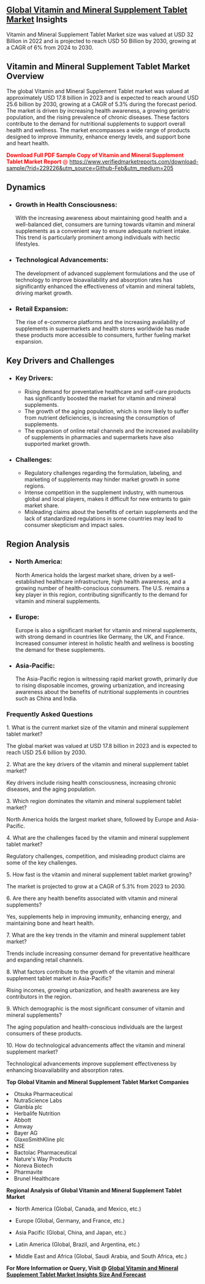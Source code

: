 <h2><a href="https://www.verifiedmarketreports.com/download-sample/?rid=229226&amp;utm_source=Github&amp;utm_medium=205" target="_blank">Global Vitamin and Mineral Supplement Tablet Market</a> Insights</h2><p>Vitamin and Mineral Supplement Tablet Market size was valued at USD 32 Billion in 2022 and is projected to reach USD 50 Billion by 2030, growing at a CAGR of 6% from 2024 to 2030.</p><p> <h2>Vitamin and Mineral Supplement Tablet Market Overview</h2> <p>The global Vitamin and Mineral Supplement Tablet market was valued at approximately USD 17.8 billion in 2023 and is expected to reach around USD 25.6 billion by 2030, growing at a CAGR of 5.3% during the forecast period. The market is driven by increasing health awareness, a growing geriatric population, and the rising prevalence of chronic diseases. These factors contribute to the demand for nutritional supplements to support overall health and wellness. The market encompasses a wide range of products designed to improve immunity, enhance energy levels, and support bone and heart health.</p> <p><p><span class=""><span style="color: #ff0000;"><strong>Download Full PDF Sample Copy of Vitamin and Mineral Supplement Tablet Market Report</strong> @ </span><a href="https://www.verifiedmarketreports.com/download-sample/?rid=229226&amp;utm_source=Github-Feb&amp;utm_medium=205" target="_blank">https://www.verifiedmarketreports.com/download-sample/?rid=229226&amp;utm_source=Github-Feb&amp;utm_medium=205</a></span></p></p> <h2>Dynamics</h2> <ul> <li><h3>Growth in Health Consciousness:</h3> With the increasing awareness about maintaining good health and a well-balanced diet, consumers are turning towards vitamin and mineral supplements as a convenient way to ensure adequate nutrient intake. This trend is particularly prominent among individuals with hectic lifestyles.</li> <li><h3>Technological Advancements:</h3> The development of advanced supplement formulations and the use of technology to improve bioavailability and absorption rates has significantly enhanced the effectiveness of vitamin and mineral tablets, driving market growth.</li> <li><h3>Retail Expansion:</h3> The rise of e-commerce platforms and the increasing availability of supplements in supermarkets and health stores worldwide has made these products more accessible to consumers, further fueling market expansion.</li> </ul> <h2>Key Drivers and Challenges</h2> <ul> <li><h3>Key Drivers:</h3> <ul> <li>Rising demand for preventative healthcare and self-care products has significantly boosted the market for vitamin and mineral supplements.</li> <li>The growth of the aging population, which is more likely to suffer from nutrient deficiencies, is increasing the consumption of supplements.</li> <li>The expansion of online retail channels and the increased availability of supplements in pharmacies and supermarkets have also supported market growth.</li> </ul> </li> <li><h3>Challenges:</h3> <ul> <li>Regulatory challenges regarding the formulation, labeling, and marketing of supplements may hinder market growth in some regions.</li> <li>Intense competition in the supplement industry, with numerous global and local players, makes it difficult for new entrants to gain market share.</li> <li>Misleading claims about the benefits of certain supplements and the lack of standardized regulations in some countries may lead to consumer skepticism and impact sales.</li> </ul> </li> </ul> <h2>Region Analysis</h2> <ul> <li><h3>North America:</h3> North America holds the largest market share, driven by a well-established healthcare infrastructure, high health awareness, and a growing number of health-conscious consumers. The U.S. remains a key player in this region, contributing significantly to the demand for vitamin and mineral supplements.</li> <li><h3>Europe:</h3> Europe is also a significant market for vitamin and mineral supplements, with strong demand in countries like Germany, the UK, and France. Increased consumer interest in holistic health and wellness is boosting the demand for these supplements.</li> <li><h3>Asia-Pacific:</h3> The Asia-Pacific region is witnessing rapid market growth, primarily due to rising disposable incomes, growing urbanization, and increasing awareness about the benefits of nutritional supplements in countries such as China and India.</li> </ul> <h3>Frequently Asked Questions</h3> <p>1. What is the current market size of the vitamin and mineral supplement tablet market?</p> <p>The global market was valued at USD 17.8 billion in 2023 and is expected to reach USD 25.6 billion by 2030.</p> <p>2. What are the key drivers of the vitamin and mineral supplement tablet market?</p> <p>Key drivers include rising health consciousness, increasing chronic diseases, and the aging population.</p> <p>3. Which region dominates the vitamin and mineral supplement tablet market?</p> <p>North America holds the largest market share, followed by Europe and Asia-Pacific.</p> <p>4. What are the challenges faced by the vitamin and mineral supplement tablet market?</p> <p>Regulatory challenges, competition, and misleading product claims are some of the key challenges.</p> <p>5. How fast is the vitamin and mineral supplement tablet market growing?</p> <p>The market is projected to grow at a CAGR of 5.3% from 2023 to 2030.</p> <p>6. Are there any health benefits associated with vitamin and mineral supplements?</p> <p>Yes, supplements help in improving immunity, enhancing energy, and maintaining bone and heart health.</p> <p>7. What are the key trends in the vitamin and mineral supplement tablet market?</p> <p>Trends include increasing consumer demand for preventative healthcare and expanding retail channels.</p> <p>8. What factors contribute to the growth of the vitamin and mineral supplement tablet market in Asia-Pacific?</p> <p>Rising incomes, growing urbanization, and health awareness are key contributors in the region.</p> <p>9. Which demographic is the most significant consumer of vitamin and mineral supplements?</p> <p>The aging population and health-conscious individuals are the largest consumers of these products.</p> <p>10. How do technological advancements affect the vitamin and mineral supplement market?</p> <p>Technological advancements improve supplement effectiveness by enhancing bioavailability and absorption rates.</p> </p><p><strong>Top Global Vitamin and Mineral Supplement Tablet Market Companies</strong></p><div data-test-id=""><p><li>Otsuka Pharmaceutical</li><li> NutraScience Labs</li><li> Glanbia plc</li><li> Herbalife Nutrition</li><li> Abbott</li><li> Amway</li><li> Bayer AG</li><li> GlaxoSmithKline plc</li><li> NSE</li><li> Bactolac Pharmaceutical</li><li> Nature's Way Products</li><li> Noreva Biotech</li><li> Pharmavite</li><li> Brunel Healthcare</li></p><div><strong>Regional Analysis of&nbsp;Global Vitamin and Mineral Supplement Tablet Market</strong></div><ul><li dir="ltr"><p dir="ltr">North America&nbsp;(Global, Canada, and Mexico, etc.)</p></li><li dir="ltr"><p dir="ltr">Europe (Global, Germany, and France, etc.)</p></li><li dir="ltr"><p dir="ltr">Asia Pacific&nbsp;(Global, China, and Japan, etc.)</p></li><li dir="ltr"><p dir="ltr">Latin America&nbsp;(Global, Brazil, and Argentina, etc.)</p></li><li dir="ltr">Middle East and Africa&nbsp;(Global, Saudi Arabia, and South Africa, etc.)</li></ul><p><strong>For More Information or Query, Visit @&nbsp;</strong><strong><a href="https://www.verifiedmarketreports.com/product/vitamin-and-mineral-supplement-tablet-market/?utm_source=Github&amp;utm_medium=205" target="_blank">Global Vitamin and Mineral Supplement Tablet Market Insights Size And Forecast</a></strong></p></div>
